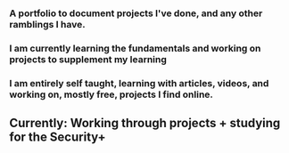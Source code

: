 ### A portfolio to document projects I've done, and any other ramblings I have.
### I am currently learning the fundamentals and working on projects to supplement my learning

### I am entirely self taught, learning with articles, videos, and working on, mostly free, projects I find online.

## Currently: Working through projects + studying for the Security+

<!--
**rat-v/rat-v** is a ✨ _special_ ✨ repository because its `README.md` (this file) appears on your GitHub profile.

Here are some ideas to get you started:

- 🔭 I’m currently working on ...
- 🌱 I’m currently learning ...
- 👯 I’m looking to collaborate on ...
- 🤔 I’m looking for help with ...
- 💬 Ask me about ...
- 📫 How to reach me: ...
- 😄 Pronouns: ...
- ⚡ Fun fact: ...
-->
